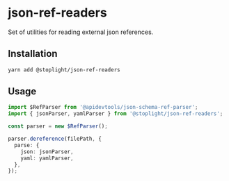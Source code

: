 # json-ref-readers
Set of utilities for reading external json references.

## Installation

```bash
yarn add @stoplight/json-ref-readers
```

## Usage

```ts
import $RefParser from '@apidevtools/json-schema-ref-parser';
import { jsonParser, yamlParser } from '@stoplight/json-ref-readers';

const parser = new $RefParser();

parser.dereference(filePath, {
  parse: {
    json: jsonParser,
    yaml: yamlParser,
  },
});
```
